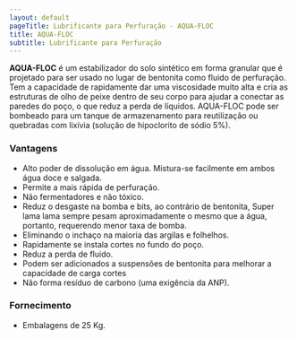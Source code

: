 ```yaml
---
layout: default
pageTitle: Lubrificante para Perfuração - AQUA-FLOC
title: AQUA-FLOC
subtitle: Lubrificante para Perfuração
---
```


**AQUA-FLOC** é um estabilizador do solo sintético em forma granular que é projetado para ser usado no lugar de bentonita como fluido de perfuração. Tem a capacidade de rapidamente dar uma viscosidade muito alta e cria as estruturas de olho de peixe dentro de seu corpo para ajudar a conectar as paredes do poço, o que reduz a perda de líquidos. AQUA-FLOC pode ser bombeado para um tanque de armazenamento para reutilização ou quebradas com lixívia (solução de hipoclorito de sódio 5%).

### Vantagens

- Alto poder de dissolução em água. Mistura-se facilmente em ambos água doce e salgada.
- Permite a mais rápida de perfuração.
- Não fermentadores e não tóxico.
- Reduz o desgaste na bomba e bits, ao contrário de bentonita, Super lama lama sempre pesam aproximadamente o mesmo que a água, portanto, requerendo menor taxa de bomba.
- Eliminando o inchaço na maioria das argilas e folhelhos.
- Rapidamente se instala cortes no fundo do poço.
- Reduz a perda de fluido.
- Podem ser adicionados a suspensões de bentonita para melhorar a capacidade de carga cortes
- Não forma resíduo de carbono (uma exigência da ANP).

### Fornecimento

- Embalagens de 25 Kg.